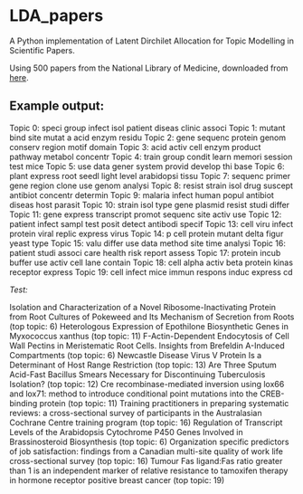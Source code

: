 # LDA_papers
A Python implementation of Latent Dirchilet Allocation for Topic Modelling in Scientific Papers.

Using 500 papers from the National Library of Medicine, downloaded from [here](https://code.google.com/archive/p/maui-indexer/downloads).

## Example output:

Topic 0: speci group infect isol patient diseas clinic associ
Topic 1: mutant bind site mutat a acid enzym residu
Topic 2: gene sequenc protein genom conserv region motif domain
Topic 3: acid activ cell enzym product pathway metabol concentr
Topic 4: train group condit learn memori session test mice
Topic 5: use data gener system provid develop thi base
Topic 6: plant express root seedl light level arabidopsi tissu
Topic 7: sequenc primer gene region clone use genom analysi
Topic 8: resist strain isol drug suscept antibiot concentr determin
Topic 9: malaria infect human popul antibiot diseas host parasit
Topic 10: strain isol type gene plasmid resist studi differ
Topic 11: gene express transcript promot sequenc site activ use
Topic 12: patient infect sampl test posit detect antibodi specif
Topic 13: cell viru infect protein viral replic express virus
Topic 14: p cell protein mutant delta figur yeast type
Topic 15: valu differ use data method site time analysi
Topic 16: patient studi associ care health risk report assess
Topic 17: protein incub buffer use activ cell lane contain
Topic 18: cell alpha activ beta protein kinas receptor express
Topic 19: cell infect mice immun respons induc express cd

*Test:*

Isolation and Characterization of a Novel Ribosome-Inactivating Protein from Root Cultures of Pokeweed and Its Mechanism of Secretion from Roots (top topic: 6)
Heterologous Expression of Epothilone Biosynthetic Genes in Myxococcus xanthus (top topic: 11)
F-Actin-Dependent Endocytosis of Cell Wall Pectins in Meristematic Root Cells. Insights from Brefeldin A-Induced Compartments (top topic: 6)
Newcastle Disease Virus V Protein Is a Determinant of Host Range Restriction (top topic: 13)
Are Three Sputum Acid-Fast Bacillus Smears Necessary for Discontinuing Tuberculosis Isolation? (top topic: 12)
Cre recombinase-mediated inversion using lox66 and lox71: method to introduce conditional point mutations into the CREB-binding protein (top topic: 11)
Training practitioners in preparing systematic reviews: a cross-sectional survey of participants in the Australasian Cochrane Centre training program (top topic: 16)
Regulation of Transcript Levels of the Arabidopsis Cytochrome P450 Genes Involved in Brassinosteroid Biosynthesis (top topic: 6)
Organization specific predictors of job satisfaction: findings from a Canadian multi-site quality of work life cross-sectional survey (top topic: 16)
Tumour Fas ligand:Fas ratio greater than 1 is an independent marker of relative resistance to tamoxifen therapy in hormone receptor positive breast cancer (top topic: 19)
